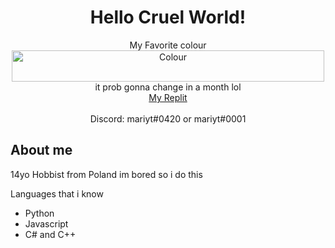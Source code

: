 <h1 align="center">Hello Cruel World!</h1>
<p align="center">
  My Favorite colour<br/> 
  <img src="https://www.thecolorapi.com/id?format=svg&named=false&hex=fab743" alt="Colour" width="500px" height="50px"></img><br/>
  it prob gonna change in a month lol <br/>
  <a href="https://replit.com/@M2rsho">My Replit</a> <br/><br/>
  Discord: mariyt#0420 or mariyt#0001 <br/>
</p>
<h2>About me</h2>
<p>14yo Hobbist from Poland im bored so i do this</p>
<p>Languages that i know</p>
<ul>
  <li>Python</li>
  <li>Javascript</li>
  <li>C# and C++</li>
<ul/>

